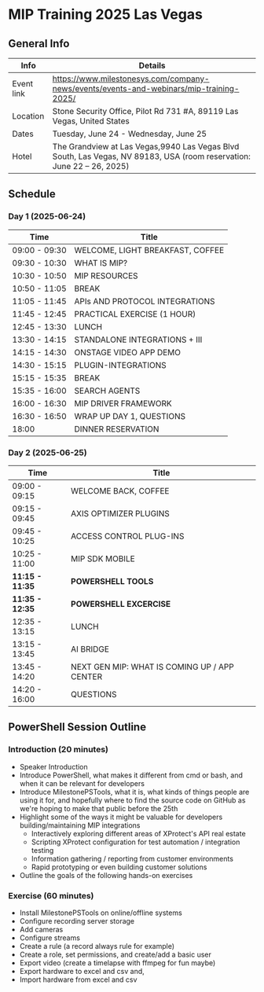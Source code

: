 # MIP Training 2025 Las Vegas

## General Info

| Info       | Details  |
|------------|-----------------------------------------------------------------------------------------|
| Event link | https://www.milestonesys.com/company-news/events/events-and-webinars/mip-training-2025/ |
| Location   | Stone Security Office, Pilot Rd 731 #A, 89119 Las Vegas, United States                  |
| Dates      | Tuesday, June 24 - Wednesday, June 25                                                   |
| Hotel      | The Grandview at Las Vegas,9940 Las Vegas Blvd South, Las Vegas, NV 89183, USA (room reservation: June 22 – 26, 2025) |

## Schedule

### Day 1 (2025-06-24)

| Time              | Title                                        |
|-------------------|----------------------------------------------|
| 09:00 - 09:30     | WELCOME, LIGHT BREAKFAST, COFFEE             |
| 09:30 - 10:30     | WHAT IS MIP?                                 |
| 10:30 - 10:50     | MIP RESOURCES                                |
| 10:50 - 11:05     | BREAK                                        |
| 11:05 - 11:45     | APIs AND PROTOCOL INTEGRATIONS               |
| 11:45 - 12:45     | PRACTICAL EXERCISE (1 HOUR)                  |
| 12:45 - 13:30     | LUNCH                                        |
| 13:30 - 14:15     | STANDALONE INTEGRATIONS + III                |
| 14:15 - 14:30     | ONSTAGE VIDEO APP DEMO                       |
| 14:30 - 15:15     | PLUGIN-INTEGRATIONS                          |
| 15:15 - 15:35     | BREAK                                        |
| 15:35 - 16:00     | SEARCH AGENTS                                |
| 16:00 - 16:30     | MIP DRIVER FRAMEWORK                         |
| 16:30 - 16:50     | WRAP UP DAY 1, QUESTIONS                     |
| 18:00             | DINNER RESERVATION                           |

### Day 2 (2025-06-25)

| Time              | Title                                        |
|-------------------|----------------------------------------------|
| 09:00 - 09:15     | WELCOME BACK, COFFEE                         |
| 09:15 - 09:45     | AXIS OPTIMIZER PLUGINS                       |
| 09:45 - 10:25     | ACCESS CONTROL PLUG-INS                      |
| 10:25 - 11:00     | MIP SDK MOBILE                               |
| **11:15 - 11:35** | **POWERSHELL TOOLS**                         |
| **11:35 - 12:35** | **POWERSHELL EXCERCISE**                     |
| 12:35 - 13:15     | LUNCH                                        |
| 13:15 - 13:45     | AI BRIDGE                                    |
| 13:45 - 14:20     | NEXT GEN MIP: WHAT IS COMING UP / APP CENTER |
| 14:20 - 16:00     | QUESTIONS                                    |

## PowerShell Session Outline

### Introduction (20 minutes)

- Speaker Introduction
- Introduce PowerShell, what makes it different from cmd or bash, and when it can be relevant for developers
- Introduce MilestonePSTools, what it is, what kinds of things people are using it for, and hopefully where to find the source code on GitHub as we're hoping to make that public before the 25th
- Highlight some of the ways it might be valuable for developers building/maintaining MIP integrations
  - Interactively exploring different areas of XProtect's API real estate
  - Scripting XProtect configuration for test automation / integration testing
  - Information gathering / reporting from customer environments
  - Rapid prototyping or even building customer solutions
- Outline the goals of the following hands-on exercises

### Exercise (60 minutes)

- Install MilestonePSTools on online/offline systems
- Configure recording server storage
- Add cameras
- Configure streams
- Create a rule (a record always rule for example)
- Create a role, set permissions, and create/add a basic user
- Export video (create a timelapse with ffmpeg for fun maybe)
- Export hardware to excel and csv and,
- Import hardware from excel and csv
